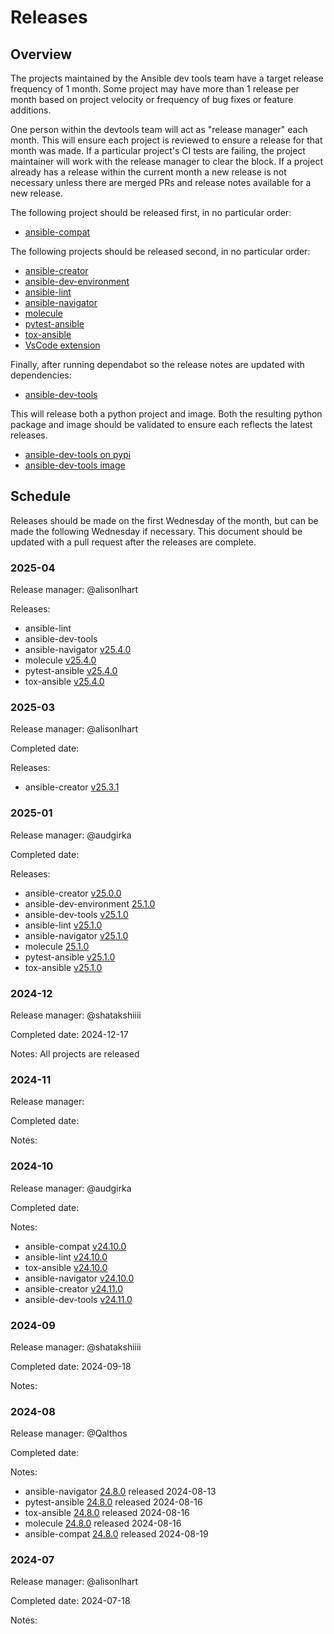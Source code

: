 # Releases

## Overview

The projects maintained by the Ansible dev tools team have a target release frequency of 1 month. Some project may have more than 1 release per month based on project velocity or frequency of bug fixes or feature additions.

One person within the devtools team will act as "release manager" each month. This will ensure each project is reviewed to ensure a release for that month was made. If a particular project's CI tests are failing, the project maintainer will work with the release manager to clear the block. If a project already has a release within the current month a new release is not necessary unless there are merged PRs and release notes available for a new release.

The following project should be released first, in no particular order:

- [ansible-compat](https://github.com/ansible/ansible-compat/releases)

The following projects should be released second, in no particular order:

- [ansible-creator](https://github.com/ansible/ansible-creator/releases)
- [ansible-dev-environment](https://github.com/ansible/ansible-dev-environment/releases)
- [ansible-lint](https://github.com/ansible/ansible-lint/releases)
- [ansible-navigator](https://github.com/ansible/ansible-navigator/releases)
- [molecule](https://github.com/ansible/molecule/releases)
- [pytest-ansible](https://github.com/ansible/pytest-ansible/releases)
- [tox-ansible](https://github.com/ansible/tox-ansible/releases)
- [VsCode extension](https://github.com/ansible/vscode-ansible/releases)

Finally, after running dependabot so the release notes are updated with dependencies:

- [ansible-dev-tools](https://github.com/ansible/ansible-dev-tools/releases)

This will release both a python project and image. Both the resulting python package and image should be validated to ensure each reflects the latest releases.

- [ansible-dev-tools on pypi](https://pypi.org/project/ansible-dev-tools/#history)
- [ansible-dev-tools image](https://github.com/ansible/ansible-dev-tools/pkgs/container/community-ansible-dev-tools)

## Schedule

Releases should be made on the first Wednesday of the month, but can be made the following Wednesday if necessary. This document should be updated with a pull request after the releases are complete.

### 2025-04

Release manager: @alisonlhart

Releases:

- ansible-lint
- ansible-dev-tools
- ansible-navigator [v25.4.0](https://github.com/ansible/ansible-navigator/releases/tag/v25.4.0)
- molecule [v25.4.0](https://github.com/ansible/molecule/releases/tag/v25.4.0)
- pytest-ansible [v25.4.0](https://github.com/ansible/pytest-ansible/releases/tag/v25.4.0)
- tox-ansible [v25.4.0](https://github.com/ansible/tox-ansible/releases/tag/v25.4.0)


### 2025-03

Release manager: @alisonlhart

Completed date:

Releases:

- ansible-creator [v25.3.1](https://github.com/ansible/ansible-creator/releases/tag/v25.3.1)

### 2025-01

Release manager: @audgirka

Completed date:

Releases:

- ansible-creator [v25.0.0](https://github.com/ansible/ansible-creator/releases/tag/v25.0.0)
- ansible-dev-environment [25.1.0](https://github.com/ansible/ansible-dev-environment/releases/tag/v25.1.0)
- ansible-dev-tools [v25.1.0](https://github.com/ansible/ansible-dev-tools/releases/tag/v25.1.0)
- ansible-lint [v25.1.0](https://github.com/ansible/ansible-lint/releases/tag/v25.1.0)
- ansible-navigator [v25.1.0](https://github.com/ansible/ansible-navigator/releases/tag/v25.1.0)
- molecule [25.1.0](https://github.com/ansible/molecule/releases/tag/v25.1.0)
- pytest-ansible [v25.1.0](https://github.com/ansible/pytest-ansible/releases/tag/v25.1.0)
- tox-ansible [v25.1.0](https://github.com/ansible/tox-ansible/releases/tag/v25.1.0)

### 2024-12

Release manager: @shatakshiiii

Completed date: 2024-12-17

Notes: All projects are released

### 2024-11

Release manager:

Completed date:

Notes:

### 2024-10

Release manager: @audgirka

Completed date:

Notes:

- ansible-compat [v24.10.0](https://github.com/ansible/ansible-compat/releases/tag/v24.10.0)
- ansible-lint [v24.10.0](https://github.com/ansible/ansible-lint/releases/tag/v24.10.0)
- tox-ansible [v24.10.0](https://github.com/ansible/tox-ansible/releases/tag/v24.10.0)
- ansible-navigator [v24.10.0](https://github.com/ansible/ansible-navigator/releases/tag/v24.10.0)
- ansible-creator [v24.11.0](https://github.com/ansible/ansible-creator/releases/tag/v24.11.0)
- ansible-dev-tools [v24.11.0](https://github.com/ansible/ansible-dev-tools/releases/tag/v24.11.0)

### 2024-09

Release manager: @shatakshiiii

Completed date: 2024-09-18

Notes:

### 2024-08

Release manager: @Qalthos

Completed date:

Notes:

- ansible-navigator [24.8.0](https://github.com/ansible/ansible-navigator/releases/tag/v24.8.0) released 2024-08-13
- pytest-ansible [24.8.0](https://github.com/ansible/pytest-ansible/releases/tag/v24.8.0) released 2024-08-16
- tox-ansible [24.8.0](https://github.com/ansible/tox-ansible/releases/tag/v24.8.0) released 2024-08-16
- molecule [24.8.0](https://github.com/ansible/molecule/releases/tag/v24.8.0) released 2024-08-16
- ansible-compat [24.8.0](https://github.com/ansible/ansible-compat/releases/tag/v24.8.0) released 2024-08-19

### 2024-07

Release manager: @alisonlhart

Completed date: 2024-07-18

Notes:
